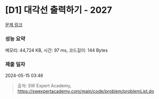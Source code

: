 # [D1] 대각선 출력하기 - 2027 

[문제 링크](https://swexpertacademy.com/main/code/problem/problemDetail.do?contestProbId=AV5QFuZ6As0DFAUq) 

### 성능 요약

메모리: 44,724 KB, 시간: 97 ms, 코드길이: 144 Bytes

### 제출 일자

2024-05-15 03:46



> 출처: SW Expert Academy, https://swexpertacademy.com/main/code/problem/problemList.do